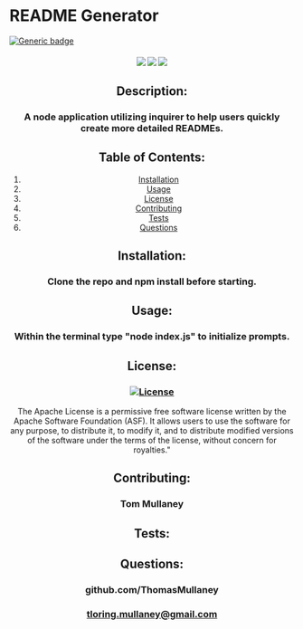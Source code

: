 # README Generator
[![Generic badge](https://img.shields.io/badge/<SUBJECT>-<STATUS>-<COLOR>.svg)](https://shields.io/)

<div align="center">
  <h4>
    </a>
    <a href="https://github.com/adbergen/README-generator/stargazers"><img src="https://img.shields.io/github/stars/ThomasMullaney/README-generator.svg?style=plasticr"/></a>
    <a href="https://github.com/adbergen/README-generator/commits/master"><img src="https://img.shields.io/github/last-commit/ThomasMullaney/README-generator.svg?style=plasticr"/></a>
        <a href="https://github.com/adbergen/README-generator/commits/master"><img src="https://img.shields.io/github/commit-activity/y/ThomasMullaney/README-generator.svg?style=plasticr"/></a>
</h4>

## Description:
### A node application utilizing inquirer to help users quickly create more detailed READMEs.

## Table of Contents:
     
 1. [Installation](#installation)
 2. [Usage](#usage)
 3. [License](#license)
 4. [Contributing](#contributing)
 5. [Tests](#tests)
 6. [Questions](#questions) 

 ## Installation: 
 ### Clone the repo and npm install before starting.

 ## Usage:
 ### Within the terminal type "node index.js" to initialize prompts.

 ## License:
 ### [![License](https://img.shields.io/badge/License-Apache%202.0-blue.svg)](https://opensource.org/licenses/Apache-2.0)
 The Apache License is a permissive free software license written by the Apache Software Foundation (ASF). It allows users to use the software for any purpose, to distribute it, to modify it, and to distribute modified versions of the software under the terms of the license, without concern for royalties."
    
 ## Contributing:
 ### Tom Mullaney

 ## Tests:
 ### 

    
 ## Questions:
 ### github.com/ThomasMullaney
 ### tloring.mullaney@gmail.com
    
